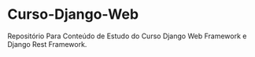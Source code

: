 # Curso-Django-Web
Repositório Para Conteúdo de Estudo do Curso Django Web Framework e Django Rest Framework.